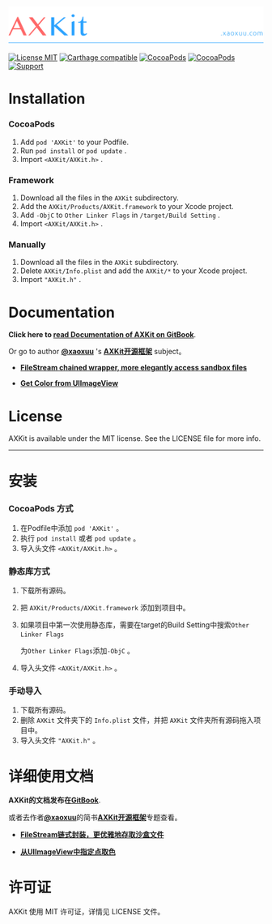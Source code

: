 [![](resources/icons/header.png)](https://axkit.xaoxuu.com)

[![License MIT](https://img.shields.io/badge/license-MIT-green.svg?style=flat)](https://raw.githubusercontent.com/xaoxuu/AXKit/master/LICENSE) [![Carthage compatible](https://img.shields.io/badge/Carthage-compatible-4BC51D.svg?style=flat)](https://github.com/Carthage/Carthage) [![CocoaPods](http://img.shields.io/cocoapods/v/AXKit.svg?style=flat)](http://cocoapods.org/?q=AXKit) [![CocoaPods](http://img.shields.io/cocoapods/p/AXKit.svg?style=flat)](http://cocoapods.org/?q=AXKit) [![Support](https://img.shields.io/badge/support-iOS%208%2B%20-blue.svg?style=flat)](https://www.apple.com/nl/ios/) 



# Installation

### CocoaPods

1. Add `pod 'AXKit'` to your Podfile.
2. Run `pod install` or `pod update` .
3. Import `<AXKit/AXKit.h>` .



### Framework

1. Download all the files in the `AXKit` subdirectory.
2. Add the `AXKit/Products/AXKit.framework` to your Xcode project.
3. Add `-ObjC` to `Other Linker Flags` in `/target/Build Setting` .
4. Import `<AXKit/AXKit.h>` .



### Manually

1. Download all the files in the `AXKit` subdirectory.
2. Delete `AXKit/Info.plist` and add the `AXKit/*` to your Xcode project.
3. Import `"AXKit.h"` .







# Documentation

**Click here to [read Documentation of AXKit on GitBook](https://docs.axkit.xaoxuu.com)**.

Or go to author [**@xaoxuu**](http://www.jianshu.com/users/8a50e44f862a/latest_articles) 's  [**AXKit开源框架**](http://www.jianshu.com/notebooks/6236581/latest) subject。


- [**FileStream chained wrapper, more elegantly access sandbox files**](http://www.jianshu.com/p/6e9f562d81d2)

- [**Get Color from UIImageView**](http://www.jianshu.com/p/829624b5ffe1)





# License

AXKit is available under the MIT license. See the LICENSE file for more info.







------

# 安装

### CocoaPods 方式

1. 在Podfile中添加 `pod 'AXKit'` 。
2. 执行 `pod install` 或者 `pod update` 。
3. 导入头文件 `<AXKit/AXKit.h>` 。



### 静态库方式

1. 下载所有源码。

2. 把 `AXKit/Products/AXKit.framework` 添加到项目中。

3. 如果项目中第一次使用静态库，需要在target的Build Setting中搜索`Other Linker Flags`

   为`Other Linker Flags`添加`-ObjC` 。

4. 导入头文件 `<AXKit/AXKit.h>` 。



### 手动导入

1. 下载所有源码。
2. 删除 `AXKit` 文件夹下的 `Info.plist` 文件，并把  `AXKit` 文件夹所有源码拖入项目中。
3. 导入头文件 `"AXKit.h"` 。





# 详细使用文档


**AXKit的文档发布在[GitBook](https://docs.axkit.xaoxuu.com)**.

或者去作者[**@xaoxuu**](http://www.jianshu.com/users/8a50e44f862a/latest_articles)的简书[**AXKit开源框架**](http://www.jianshu.com/notebooks/6236581/latest)专题查看。


- [**FileStream链式封装，更优雅地存取沙盒文件**](http://www.jianshu.com/p/6e9f562d81d2)

- [**从UIImageView中指定点取色**](http://www.jianshu.com/p/829624b5ffe1)



# 许可证

AXKit 使用 MIT 许可证，详情见 LICENSE 文件。



